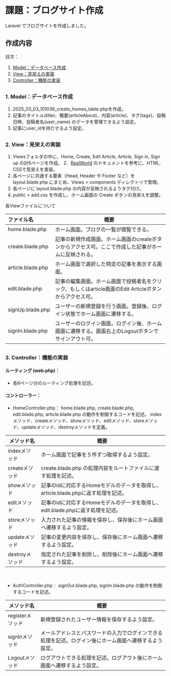 # 課題：ブログサイト作成

Laravel でブログサイトを作成しました。

## 作成内容
目次：

1. [Model：データベース作成](#anchor1)
2. [View：見栄えの実装](#anchor2)
3. [Controller：機能の実装](#anchor3)


##
<a id="anchor1"></a>
### 1. Model：データベース作成
1. 2025_03_03_101036_create_homes_table.phpを作成。
2. 記事のタイトル(title)、概要(articleAbout)、内容(article)、タグ(tags)、投稿日時、投稿者名(user_name) のデータを管理できるよう設定。
3. 記事にuser_idを持たせるよう設定。

##
<a id="anchor2"></a>
### 2. View：見栄えの実装
1. Viewsフォルダの中に、Home, Create, Edit Article, Article, Sign in, Sign up の計6ページを作成。
2．[RealWorld](https://github.com/gothinkster/realworld/tree/main) のドキュメントを参考に、HTML, CSSで見栄えを実装。
3. 各ページに共通する要素（Head, Header や Footer など）を layout.blade.php にまとめ、Views > components ディレクトリで管理。
4. 各ページに layout.blade.php の内容が反映されるようタグ付け。
5. public > add.css を作成し、ホーム画面の Create ボタンの見栄えを調整。

各Viewファイルについて

| ファイル名        | 概要                                                                                                    | 
| :---------------- | ------------------------------------------------------------------------------------------------------- | 
| home.blade.php    | ホーム画面。ブログの一覧が閲覧できる。                                                                  | 
| create.blade.php  | 記事の新規作成画面。ホーム画面のcreateボタンからアクセス可。ここで作成した記事がホームに反映される。    | 
| article.blade.php | ホーム画面で選択した特定の記事を表示する画面。                                                          | 
| edit.blade.php    | 記事の編集画面。ホーム画面で投稿者名をクリック、もしくはarticle画面のEdit Articleボタンからアクセス可。 | 
| signUp.blade.php  | ユーザーの新規登録を行う画面。登録後、ログイン状態でホーム画面に遷移する。                              | 
| signIn.blade.php  | ユーザーのログイン画面。ログイン後、ホーム画面に遷移する。画面右上のLogoutボタンでサインアウト可。      | 




##
<a id="anchor3"></a>
### 3. Controller：機能の実装
#### ルーティング (web.php)：
- 各6ページ分のルーティング処理を記述。

#### コントローラー：

- HomeController.php：
home.blade.php, create.blade.php, edit.blade.php, article.blade.php の動作を制御するコードを記述。
indexメソッド、createメソッド、showメソッド、editメソッド、storeメソッド、updateメソッド、destroyメソッドを定義。

| メソッド名      | 概要                                                                              | 
| --------------- | --------------------------------------------------------------------------------- | 
| indexメソッド   | ホーム画面で記事を５件ずつ取得するよう設定。                                      | 
| createメソッド  | create.blade.php の処理内容をルートファイルに渡す処理を記述。                     | 
| showメソッド    | 記事のidに対応するHomeモデルのデータを取得し、article.blade.phpに返す処理を記述。 | 
| editメソッド    | 記事のidに対応するHomeモデルのデータを取得し、edit.blade.phpに返す処理を記述。    | 
| storeメソッド   | 入力された記事の情報を保存し、保存後にホーム画面へ遷移するよう設定。              | 
| updateメソッド  | 記事の変更内容を保存し、保存後にホーム画面へ遷移するよう設定。                    | 
| destroyメソッド | 指定された記事を削除し、削除後にホーム画面へ遷移するよう設定。                    | 


<br>

- AuthController.php：
signOut.blade.php, signIn.blade.php の動作を制御するコードを記述。

| メソッド名       | 概要                                                                                                   | 
| ---------------- | ------------------------------------------------------------------------------------------------------ | 
| registerメソッド | 新規登録されたユーザー情報を保存するよう設定。                                                         | 
| signInメソッド   | メールアドレスとパスワードの入力でログインできる処理を記述。ログイン後にホーム画面へ遷移するよう設定。 | 
| Logoutメソッド   | ログアウトできる処理を記述。ログアウト後にホーム画面へ遷移するよう設定。                               | 

